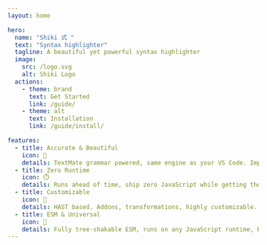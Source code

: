 ```yaml
---
layout: home

hero:
  name: "Shiki 式 "
  text: "Syntax highlighter"
  tagline: A beautiful yet powerful syntax highlighter
  image:
    src: /logo.svg
    alt: Shiki Logo
  actions:
    - theme: brand
      text: Get Started
      link: /guide/
    - theme: alt
      text: Installation
      link: /guide/install/

features:
  - title: Accurate & Beautiful
    icon: 🌈
    details: TextMate grammar powered, same engine as your VS Code. Improves with VS Code.
  - title: Zero Runtime
    icon: ⏱️
    details: Runs ahead of time, ship zero JavaScript while getting the perfect syntax highlight.
  - title: Customizable
    icon: 🧩
    details: HAST based. Addons, transformations, highly customizable.
  - title: ESM & Universal
    icon: 🎄
    details: Fully tree-shakable ESM, runs on any JavaScript runtime, Browser, Node.js, Cloudflare Workers, etc.
---
```


<HomeDemo />

